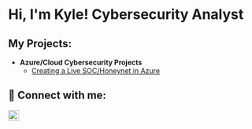 <h1>Hi, I'm Kyle! Cybersecurity Analyst</h1>

<h2>My Projects:</h2>

- <b>Azure/Cloud Cybersecurity Projects</b>
  - [Creating a Live SOC/Honeynet in Azure](https://github.com/kdharden/Cloud-SOC)



<h2> 🤳 Connect with me:</h2>

[<img align="left" alt="KyleHarden | LinkedIn" width="22px" src="https://cdn.jsdelivr.net/npm/simple-icons@v3/icons/linkedin.svg" />][linkedin]


[linkedin]: https://linkedin.com/in/hardenkyle
